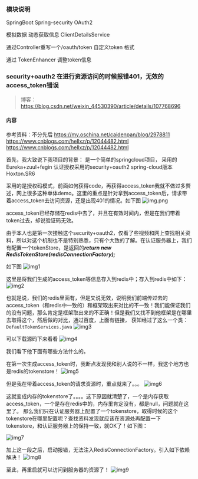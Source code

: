 ### 模块说明

SpringBoot Spring-security OAuth2

模拟数据 动态获取信息 ClientDetailsService

通过Controller重写一个/oauth/token 自定义token 格式

通过 TokenEnhancer 调整token信息




### security+oauth2 在进行资源访问的时候报错401，无效的access_token错误
>博客：https://blog.csdn.net/weixin_44530390/article/details/107768696

#### 内容
参考资料：不分先后
https://my.oschina.net/caidenpan/blog/2978811
https://www.cnblogs.com/hellxz/p/12044482.html
https://www.cnblogs.com/hellxz/p/12044482.html

首先，我大致说下我项目的背景：
是一个简单的springcloud项目，
采用的Eureka+zuul+fegin
认证授权采用的security+oauth2
spring-cloud版本Hoxton.SR6

采用的是授权码模式，前面如何获得code，再获得access_token我就不做过多赘述，网上很多这种单体demo。这里的重点是针对拿到access_token后，请求带着access_token去访问资源，还是出现401的情况。如下图
![img.png](md文件图片/img.png)

access_token已经存储在redis中去了，并且在有效时间内，但是在我们带着token过去，却说验证码无效。

由于本人也是第一次接触这个security+oauth2，仅看了些视频和网上查找相关资料，所以对这个机制也不是特别熟悉，只有个大致的了解。在认证服务器上，我们有配置一个tokenStore，是返回的***return new RedisTokenStore(redisConnectionFactory);***

如下图
![img1](md文件图片/img1.png)

这里是将我们生成的access_token等信息存入到redis中；存入到redis中如下：
![img2](md文件图片/img2.png)

也就是说，我们的redis里面有，但是又说无效，说明我们前端传过去的access_token（和redis中一致的）和框架取出来对比的不一致！我们能保证我们的没有问题，那么肯定是框架取出来的不正确！但是我们又找不到他框架是在哪里去取得这个，然后做的对比，通过百度，上面有链接，
获知经过了这么一个类：`DefaultTokenServices.java`
![img3](md文件图片/img3.png)

可以下载源码下来看看
![img4](md文件图片/img4.png)

我们看下他下面有哪些方法什么的。

在第一次生成access_token时，我断点发现我和别人说的不一样，我这个地方也是redis的tokenstore！
![img5](md文件图片/img5.png)

但是我在带着access_token的请求资源时，重点就来了。。。
![img6](md文件图片/img6.png)

这就变成内存的tokenstore了。。。。这下原因就清楚了，一个是内存获取access_token，一个是存在redis中的，内存里肯定没有，都是null，问题就在这里了。
那么我们只在认证服务器上配置了一个tokenstore，取得时候的这个tokenstore在哪里配置呢？查找资料发现就应该在资源处再配置一下tokenstore，和认证服务器上的保持一致，就OK了！如下图：

![img7](md文件图片/img7.png)

加上这一段之后，启动报错，无法注入RedisConnectionFactory。引入如下依赖解决！
![img8](md文件图片/img8.png)

至此，再重启就可以访问到服务器的资源了！
![img9](md文件图片/img9.png)